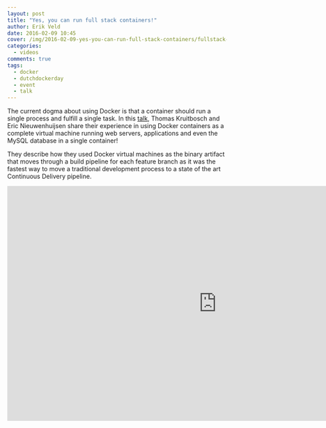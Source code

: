 ```yaml
---
layout: post
title: "Yes, you can run full stack containers!"
author: Erik Veld
date: 2016-02-09 10:45
cover: /img/2016-02-09-yes-you-can-run-full-stack-containers/fullstack-video.png
categories:
  - videos
comments: true
tags:
  - docker
  - dutchdockerday
  - event
  - talk
---
```

The current dogma about using Docker is that a container should run a single process and fulfill a single task. In this [talk](http://www.slideshare.net/xebia/dutch-docker-day-yes-you-can-run-full-stack-containers), Thomas Kruitbosch and Eric Nieuwenhuijsen share their experience in using Docker containers as a complete virtual machine running web servers, applications and even the MySQL database in a single container!

They describe how they used Docker virtual machines as the binary artifact that moves through a build pipeline for each feature branch as it was the fastest way to move a traditional development process to a state of the art Continuous Delivery pipeline.

<iframe
  width="960"
  height="540"
  src="http://www.youtube.com/embed/XSWGx31vwVI"
  frameborder="0"
  allowfullscreen>
</iframe>
